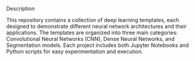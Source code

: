Description

This repository contains a collection of deep learning templates, each designed to demonstrate different neural network architectures and their applications.
The templates are organized into three main categories: Convolutional Neural Networks (CNN), Dense Neural Networks, and Segmentation models.
Each project includes both Jupyter Notebooks and Python scripts for easy experimentation and execution.
